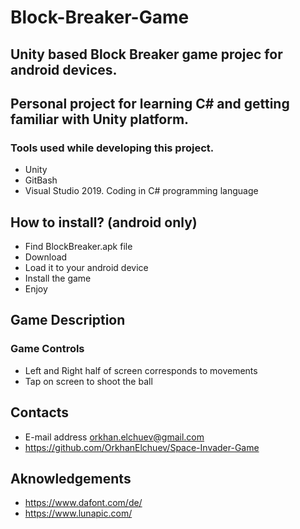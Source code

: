 # Block-Breaker-Game
## Unity based Block Breaker game projec for android devices.
## Personal project for learning C# and getting familiar with Unity platform.
### Tools used while developing this project.
- Unity
- GitBash
- Visual Studio 2019. Coding in C# programming language
## How to install? (android only)
- Find BlockBreaker.apk file
- Download
- Load it to your android device
- Install the game
- Enjoy
## Game Description
### Game Controls
- Left and Right half of screen corresponds to movements
- Tap on screen to shoot the ball
## Contacts 
- E-mail address orkhan.elchuev@gmail.com
- https://github.com/OrkhanElchuev/Space-Invader-Game
## Aknowledgements
- https://www.dafont.com/de/
- https://www.lunapic.com/
